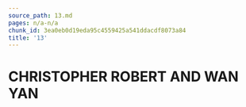 ```yaml
---
source_path: 13.md
pages: n/a-n/a
chunk_id: 3ea0eb0d19eda95c4559425a541ddacdf8073a84
title: '13'
---
```

# CHRISTOPHER ROBERT AND WAN YAN
